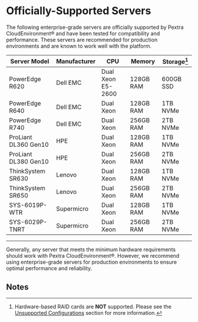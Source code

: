 # Officially-Supported Servers
The following enterprise-grade servers are officially supported by Pextra CloudEnvironment® and have been tested for compatibility and performance. These servers are recommended for production environments and are known to work well with the platform.

| Server Model | Manufacturer | CPU | Memory | Storage[^1] |
|--------------|--------------|-------------|----------------|----------------|
| PowerEdge R620 | Dell EMC | Dual Xeon E5-2600 | 128GB RAM | 600GB SSD |
| PowerEdge R640 | Dell EMC | Dual Xeon | 128GB RAM | 1TB NVMe |
| PowerEdge R740 | Dell EMC | Dual Xeon | 256GB RAM | 2TB NVMe |
| ProLiant DL360 Gen10 | HPE | Dual Xeon | 128GB RAM | 1TB NVMe |
| ProLiant DL380 Gen10 | HPE | Dual Xeon | 256GB RAM | 2TB NVMe |
| ThinkSystem SR630 | Lenovo | Dual Xeon | 128GB RAM | 1TB NVMe |
| ThinkSystem SR650 | Lenovo | Dual Xeon | 256GB RAM | 2TB NVMe |
| SYS-6019P-WTR | Supermicro | Dual Xeon | 128GB RAM | 1TB NVMe |
| SYS-6029P-TNRT | Supermicro | Dual Xeon | 256GB RAM | 2TB NVMe |

---

Generally, any server that meets the minimum hardware requirements should work with Pextra CloudEnvironment®. However, we recommend using enterprise-grade servers for production environments to ensure optimal performance and reliability.

## Notes

[^1]: Hardware-based RAID cards are **NOT** supported. Please see the [Unsupported Configurations](./unsupported-configurations.md) section for more information.